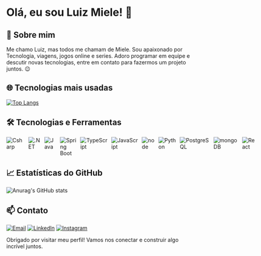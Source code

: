 # Olá, eu sou Luiz Miele! 👋

## 🚀 Sobre mim

Me chamo Luiz, mas todos me chamam de Miele.
Sou apaixonado por Tecnologia, viagens, jogos online e series. 
Adoro programar em equipe e descutir novas tecnologias, entre em contato para fazermos um projeto juntos. 😉
 
## 🌐 Tecnologias mais usadas



[![Top Langs](https://github-readme-stats.vercel.app/api/top-langs/?username=luizmiele&langs_count=10&layout=compact&theme=darcula)](https://github.com/anuraghazra/github-readme-stats)


## 🛠️ Tecnologias e Ferramentas

<div style="display: flex; justify-content: space-between; width: 50%;" >
 <img src="https://img.shields.io/badge/Csharp-239120?style=for-the-badge&logo=csharp&logoColor=white" alt="Csharp" style="margin-right: 10px;"/>
  <img src="https://img.shields.io/badge/.NET-512BD4?style=for-the-badge&logo=dotnet&logoColor=white" alt=".NET" style="margin-right: 10px;"/>
  <img src="https://img.shields.io/badge/Java-ED8B00?style=for-the-badge&logo=java&logoColor=white" alt="Java" style="margin-right: 10px;"/>
  <img src="https://img.shields.io/badge/Spring%20Boot-6DB33F?style=for-the-badge&logo=spring-boot&logoColor=white" alt="Spring Boot" style="margin-right: 10px;"/>
  <img src="https://img.shields.io/badge/TypeScript-007ACC?style=for-the-badge&logo=typescript&logoColor=white" alt="TypeScript" style="margin-right: 10px;"/>
  <img src="https://img.shields.io/badge/JavaScript-323330?style=for-the-badge&logo=javascript&logoColor=F7DF1E" alt="JavaScript" style="margin-right: 10px;"/>
  <img src="https://img.shields.io/badge/Node.js-43853D?style=for-the-badge&logo=node.js&logoColor=white" alt="node" style="margin-right: 10px;"/>
  <img src="https://img.shields.io/badge/Python-3776AB?style=for-the-badge&logo=python&logoColor=white" alt="Python" style="margin-right: 10px;"/>
  <img src="https://img.shields.io/badge/PostgreSQL-316192?style=for-the-badge&logo=postgresql&logoColor=white" alt="PostgreSQL" style="margin-right: 10px;"/>
  <img src="https://img.shields.io/badge/MongoDB-4EA94B?style=for-the-badge&logo=mongodb&logoColor=white" alt="mongoDB" style="margin-right: 10px;"/>
  <img src="https://img.shields.io/badge/React-20232A?style=for-the-badge&logo=react&logoColor=61DAFB" alt="React" style="margin-right: 10px;"/>
</div>

## 📈 Estatísticas do GitHub

![Anurag's GitHub stats](https://github-readme-stats.vercel.app/api?username=luizmiele&show_icons=true&theme=darcula)


## 📫 Contato
[![Email](https://img.shields.io/badge/Email-D14836?style=for-the-badge&logo=gmail&logoColor=white)](mailto:miele.luiz@gmail.com)
[![LinkedIn](https://img.shields.io/badge/LinkedIn-0077B5?style=for-the-badge&logo=linkedin&logoColor=white)](https://www.linkedin.com/in/luizmiele/)
[![Instagram](https://img.shields.io/badge/Instagram-E4405F?style=for-the-badge&logo=instagram&logoColor=white)](https://www.instagram.com/luizmiele/)

Obrigado por visitar meu perfil! Vamos nos conectar e construir algo incrível juntos.

